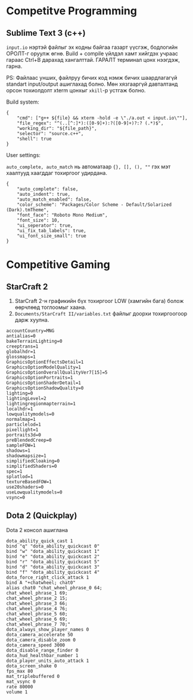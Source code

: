# Competitve Programming
## Sublime Text 3 (c++)
``input.io`` нэртэй файлыг эх кодны байгаа газарт үүсгэж, бодлогийн ОРОЛТ-г оруулж өгнө. Build + compile үйлдэл хамт хийгдэх учраас гараас Ctrl+B дарахад хангалттай. ГАРАЛТ терминал цонх нээгдэж, гарна.

PS: Файлаас унших, файлруу бичих код нэмж бичих шаардлагагүй standart input/output ашиглахад болно. Мөн хязгааргүй давталтанд орсон тохиолдолт xterm цонхыг ``xkill``-р устгаж болно.

Build system: 
```
{
	"cmd": ["g++ ${file} && xterm -hold -e \"./a.out < input.io\""], 
	"file_regex": "^(..[^:]*):([0-9]+):?([0-9]+)?:? (.*)$",
	"working_dir": "${file_path}",
	"selector": "source.c++",
	"shell": true
}
```
User settings:

``auto_complete, auto_match`` нь автоматаар ```{}, [], (), ""``` гэх мэт хаалтууд хаагддаг тохиргоог удирдана. 
```
{
	"auto_complete": false,
	"auto_indent": true,
	"auto_match_enabled": false,
	"color_scheme": "Packages/Color Scheme - Default/Solarized (Dark).tmTheme",
	"font_face": "Roboto Mono Medium",
	"font_size": 10,
	"ui_seperator": true,
	"ui_fix_tab_labels": true,
	"ui_font_size_small": true
}
```

# Competitive Gaming
## StarCraft 2 
1. StarCraft 2-н графикийн бүх тохиргоог LOW (хамгийн бага) болож өөрчлөөд тоглоомыг хаана.
2. ``Documents/StarCraft II/variables.txt`` файлыг доорхи тохиргоогоор дарж хуулна.

```
accountCountry=MNG
antialias=0
bakeTerrainLighting=0
creeptrans=1
globalhdr=1
glossmaps=1
GraphicsOptionEffectsDetail=1
GraphicsOptionModelQuality=1
GraphicsOptionOverallQualityVer7[15]=5
GraphicsOptionPortraits=1
GraphicsOptionShaderDetail=1
GraphicsOptionShadowQuality=0
lighting=0
lightingLevel=2
lightingregionmapterrain=1
localhdr=1
lowqualitymodels=0
normalmap=1
particlelod=1
pixellight=1
portraits3d=0
preBlendedCreep=0
sampleFOW=1
shadows=1
shadowmapsize=1
simplifiedCloaking=0
simplifiedShaders=0
spec=1
splatlod=1
textureBasedFOW=1
use20shaders=0
useLowqualitymodels=0
vsync=0
```


## Dota 2 (Quickplay)
Dota 2 консол ашиглана
```
dota_ability_quick_cast 1
bind "q" "dota_ability_quickcast 0"
bind "w" "dota_ability_quickcast 1"
bind "e" "dota_ability_quickcast 2"
bind "r" "dota_ability_quickcast 5"
bind "d" "dota_ability_quickcast 3"
bind "f" "dota_ability_quickcast 4"
dota_force_right_click_attack 1
bind A "+chatwheel; chat0" 
alias chat0 "chat_wheel_phrase_0 64;
chat_wheel_phrase_1 69;
chat_wheel_phrase_2 15;
chat_wheel_phrase_3 66;
chat_wheel_phrase_4 76;
chat_wheel_phrase_5 60;
chat_wheel_phrase_6 69;
chat_wheel_phrase_7 70;"
dota_always_show_player_names 0
dota_camera_accelerate 50
dota_camera_disable_zoom 0
dota_camera_speed 3000
dota_disable_range_finder 0
dota_hud_healthbar_number 1
dota_player_units_auto_attack 1
dota_screen_shake 0
fps_max 80
mat_triplebuffered 0
mat_vsync 0
rate 80000
volume 1
```
